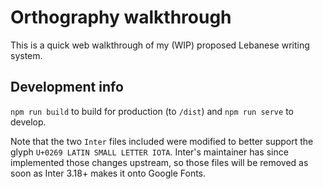 # Orthography walkthrough
This is a quick web walkthrough of my (WIP) proposed Lebanese writing system.

## Development info
`npm run build` to build for production (to `/dist`) and `npm run serve` to develop.

Note that the two `Inter` files included were modified to better support the glyph `U+0269 LATIN SMALL LETTER IOTA`. Inter's maintainer has since implemented those changes upstream, so those files will be removed as soon as Inter 3.18+ makes it onto Google Fonts.
